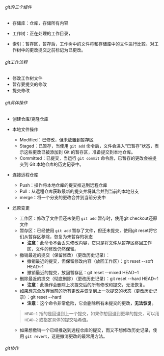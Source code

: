 ###### git的三个组件

- 存储库：仓库，存储所有内容

- 工作树：正在处理的工作目录，

- 索引：暂存区，暂存后，工作树中的文件将和存储库中的文件进行比较。对工作树中的更改提交之前标记为已更改。

###### git工作流程

- 修改工作树文件
- 暂存要提交的修改
- 提交修改

###### git具体操作

- 创建仓库/克隆仓库
- 本地文件操作
  - Modified：已修改，但未放置到暂存区
  - Staged：已暂存，当使用 `git add` 命令后，文件会进入“已暂存”状态，表示这些更改已被添加到 Git 的暂存区，准备提交到本地仓库。
  - Committed：已提交，当运行 `git commit` 命令后，已暂存的更改会被提交到 Git 本地仓库的历史记录中。

- 连接远程仓库

  - Push：操作将本地仓库的提交推送到远程仓库
  - Pull：从远程仓库获取最新的提交并将其合并到当前的本地分支
  - merge：将一个分支的更改合并到当前分支中

- 还原变更

  - 工作区：修改了文件但还未使用 `git add` 暂存时，使用git checkout还原文件
  - 暂存区：已经使用 `git add` 暂存了文件，但还未提交，使用git reset将它们从暂存区移除，恢复为未暂存的状态
    - **注意**：此命令不会丢失修改内容，它只是将文件从暂存区移回工作区，文件的修改仍然保留。
  - 撤销最近的提交（保留修改）（更改历史记录）：
    - 撤销最近的提交，但保留修改内容（放回工作区）：git reset --soft HEAD~1
    - 撤销最近的提交，放回暂存区：git reset --mixed HEAD~1
  - 删除最近的提交（彻底删除）（更改历史记录）：git reset --hard HEAD~1
    - **注意**：此操作会删除上次提交后的所有修改和提交，无法恢复。
  - 如果想完全放弃当前的所有更改并恢复到上一次提交的状态（更改历史记录）：git reset --hard
    - **注意**：这个命令非常危险，它会删除所有未提交的更改，**无法恢复**。

  > `HEAD~1` 指的是回退到上一个提交，如果你想回退到更早的提交，可以用 `HEAD~2` 或指定具体的提交哈希值。
  
  - 如果想撤销一个已经推送到远程仓库的提交，而又不想修改历史记录，使用 `git revert`，这是撤消更改的最常用方法。

###### git协作